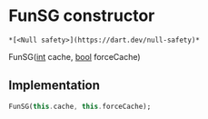 


# FunSG constructor




    *[<Null safety>](https://dart.dev/null-safety)*



FunSG([int](https://api.flutter.dev/flutter/dart-core/int-class.html) cache, [bool](https://api.flutter.dev/flutter/dart-core/bool-class.html) forceCache)





## Implementation

```dart
FunSG(this.cache, this.forceCache);
```







